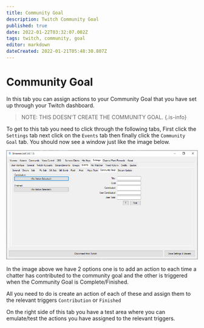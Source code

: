 ```yaml
---
title: Community Goal
description: Twitch Community Goal
published: true
date: 2022-01-22T03:32:07.002Z
tags: twitch, community, goal
editor: markdown
dateCreated: 2022-01-21T05:48:30.807Z
---
```


# Community Goal

In this tab you can assign actions to your Community Goal that you have set up through your Twitch dashboard. 

>NOTE: THIS DOESN'T CREATE THE COMMUNITY GOAL.
{.is-info}

To get to this tab you need to click through the following tabs, First click the `Settings` tab next click on the `Events` tab then finally click the `Community Goal` tab. You should now see a window just like the image below.

![communitygoal1.png](/communitygoal1.png)

In the image above we have 2 options one is to add an action to each time a chatter has contributed to the community goal and the other is triggered when the Community Goal is Complete/Finished.

All you need to do is create an action of each of these and assign them to the relevant triggers `Contribution` or `Finished`

On the right side of this tab you have a test area where you can emulate/test the actions you have assigned to the relevant triggers.